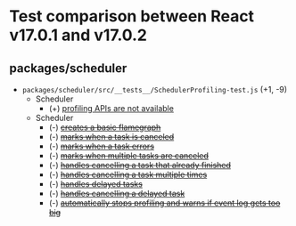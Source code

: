 # Test comparison between React v17.0.1 and v17.0.2

## packages/scheduler
- `packages/scheduler/src/__tests__/SchedulerProfiling-test.js` (+1, -9)
  - Scheduler
    - (+) [profiling APIs are not available](https://github.com/facebook/react/tree/v17.0.2/packages/scheduler/src/__tests__/SchedulerProfiling-test.js#L49)
  - Scheduler
    - (-) <del>[creates a basic flamegraph](https://github.com/facebook/react/tree/v17.0.1/packages/scheduler/src/__tests__/SchedulerProfiling-test.js#L291)</del>
    - (-) <del>[marks when a task is canceled](https://github.com/facebook/react/tree/v17.0.1/packages/scheduler/src/__tests__/SchedulerProfiling-test.js#L338)</del>
    - (-) <del>[marks when a task errors](https://github.com/facebook/react/tree/v17.0.1/packages/scheduler/src/__tests__/SchedulerProfiling-test.js#L369)</del>
    - (-) <del>[marks when multiple tasks are canceled](https://github.com/facebook/react/tree/v17.0.1/packages/scheduler/src/__tests__/SchedulerProfiling-test.js#L390)</del>
    - (-) <del>[handles cancelling a task that already finished](https://github.com/facebook/react/tree/v17.0.1/packages/scheduler/src/__tests__/SchedulerProfiling-test.js#L436)</del>
    - (-) <del>[handles cancelling a task multiple times](https://github.com/facebook/react/tree/v17.0.1/packages/scheduler/src/__tests__/SchedulerProfiling-test.js#L453)</del>
    - (-) <del>[handles delayed tasks](https://github.com/facebook/react/tree/v17.0.1/packages/scheduler/src/__tests__/SchedulerProfiling-test.js#L487)</del>
    - (-) <del>[handles cancelling a delayed task](https://github.com/facebook/react/tree/v17.0.1/packages/scheduler/src/__tests__/SchedulerProfiling-test.js#L513)</del>
    - (-) <del>[automatically stops profiling and warns if event log gets too big](https://github.com/facebook/react/tree/v17.0.1/packages/scheduler/src/__tests__/SchedulerProfiling-test.js#L529)</del>
